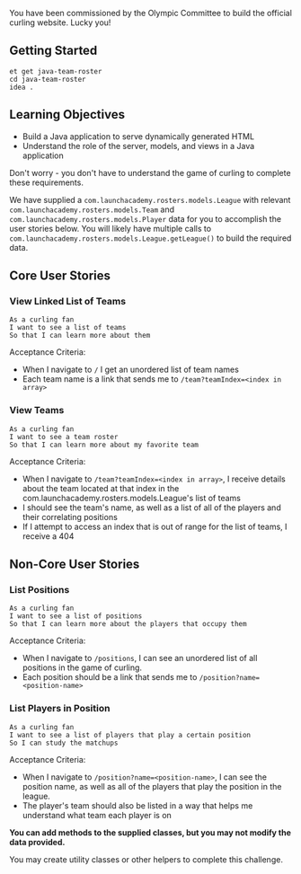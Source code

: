 You have been commissioned by the Olympic Committee to build the official curling website. Lucky you!

## Getting Started

```no-highlight
et get java-team-roster
cd java-team-roster
idea .
```

## Learning Objectives

- Build a Java application to serve dynamically generated HTML
- Understand the role of the server, models, and views in a Java application

Don't worry - you don't have to understand the game of curling to complete these requirements.

We have supplied a `com.launchacademy.rosters.models.League` with relevant `com.launchacademy.rosters.models.Team` and `com.launchacademy.rosters.models.Player` data for you to accomplish the user stories below. You will likely have multiple calls to `com.launchacademy.rosters.models.League.getLeague()` to build the required data.

## Core User Stories

### View Linked List of Teams

```no-highlight
As a curling fan
I want to see a list of teams
So that I can learn more about them
```

Acceptance Criteria:

- When I navigate to `/` I get an unordered list of team names
- Each team name is a link that sends me to `/team?teamIndex=<index in array>`

### View Teams

```no-highlight
As a curling fan
I want to see a team roster
So that I can learn more about my favorite team
```

Acceptance Criteria:

- When I navigate to `/team?teamIndex=<index in array>`, I receive details about the team located at that index in the com.launchacademy.rosters.models.League's list of teams
- I should see the team's name, as well as a list of all of the players and their correlating positions
- If I attempt to access an index that is out of range for the list of teams, I receive a 404

## Non-Core User Stories

### List Positions

```no-highlight
As a curling fan
I want to see a list of positions
So that I can learn more about the players that occupy them
```

Acceptance Criteria:

- When I navigate to `/positions`, I can see an unordered list of all positions in the game of curling.
- Each position should be a link that sends me to `/position?name=<position-name>`

### List Players in Position

```no-highlight
As a curling fan
I want to see a list of players that play a certain position
So I can study the matchups
```

Acceptance Criteria:

- When I navigate to `/position?name=<position-name>`, I can see the position name, as well as all of the players that play the position in the league.
- The player's team should also be listed in a way that helps me understand what team each player is on

**You can add methods to the supplied classes, but you may not modify the data provided.**

You may create utility classes or other helpers to complete this challenge.
